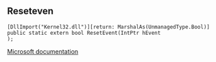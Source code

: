 ## Reseteven

```
[DllImport("Kernel32.dll")][return: MarshalAs(UnmanagedType.Bool)]
public static extern bool ResetEvent(IntPtr hEvent
);
```

[Microsoft documentation](https://docs.microsoft.com/en-us/windows/win32/api/synchapi/nf-synchapi-reseteven)
